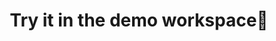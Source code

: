 ---
title: "Try it in the demo workspace🔎"
weight: 30
type: docs
description: ""
draft: false
manualLink: https://portal.azure.com/#blade/Microsoft_Azure_Monitoring_Logs/DemoLogsBlade
manualLinkTarget: _blank
---